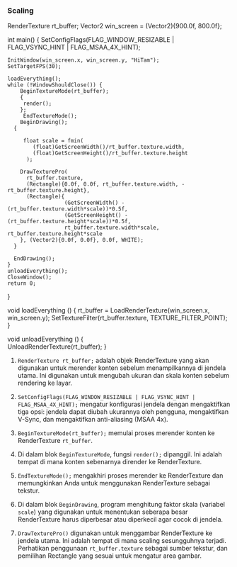 ### Scaling
RenderTexture rt_buffer;
Vector2 win_screen = (Vector2){900.0f, 800.0f};

int main() {
    SetConfigFlags(FLAG_WINDOW_RESIZABLE | FLAG_VSYNC_HINT | FLAG_MSAA_4X_HINT);

    InitWindow(win_screen.x, win_screen.y, "HiTam");
    SetTargetFPS(30);

    loadEverything();
    while (!WindowShouldClose()) {
        BeginTextureMode(rt_buffer);
        {
         render();
        };
         EndTextureMode();
        BeginDrawing();
      {

         float scale = fmin(
            (float)GetScreenWidth()/rt_buffer.texture.width,
            (float)GetScreenHeight()/rt_buffer.texture.height
          );

        DrawTexturePro(
          rt_buffer.texture,
          (Rectangle){0.0f, 0.0f, rt_buffer.texture.width, -rt_buffer.texture.height},
          (Rectangle){
                      (GetScreenWidth() - (rt_buffer.texture.width*scale))*0.5f,
                      (GetScreenHeight() - (rt_buffer.texture.height*scale))*0.5f,
                      rt_buffer.texture.width*scale, rt_buffer.texture.height*scale
        }, (Vector2){0.0f, 0.0f}, 0.0f, WHITE);
      }

      EndDrawing();
    }
    unloadEverything();
    CloseWindow();
    return 0;
}

void loadEverything () {
  rt_buffer = LoadRenderTexture(win_screen.x, win_screen.y);
  SetTextureFilter(rt_buffer.texture, TEXTURE_FILTER_POINT);
}

void unloadEverything () {  
  UnloadRenderTexture(rt_buffer);
}
1. `RenderTexture rt_buffer;` adalah objek RenderTexture yang akan 
digunakan untuk merender konten sebelum menampilkannya di jendela utama. 
Ini digunakan untuk mengubah ukuran dan skala konten sebelum rendering ke layar.

2. `SetConfigFlags(FLAG_WINDOW_RESIZABLE | FLAG_VSYNC_HINT | FLAG_MSAA_4X_HINT);`
mengatur konfigurasi jendela dengan mengaktifkan tiga opsi: 
jendela dapat diubah ukurannya oleh pengguna, mengaktifkan V-Sync, dan
mengaktifkan anti-aliasing (MSAA 4x).

3. `BeginTextureMode(rt_buffer);` memulai proses merender konten
ke RenderTexture `rt_buffer`.

4. Di dalam blok `BeginTextureMode`, fungsi `render();` dipanggil.
Ini adalah tempat di mana konten sebenarnya dirender ke RenderTexture.

5. `EndTextureMode();` mengakhiri proses merender ke RenderTexture 
dan memungkinkan Anda untuk menggunakan RenderTexture sebagai tekstur.


6. Di dalam blok `BeginDrawing`, program menghitung faktor skala
(variabel `scale`) yang digunakan untuk menentukan seberapa besar 
RenderTexture harus diperbesar atau diperkecil agar cocok di jendela.

7. `DrawTexturePro()` digunakan untuk menggambar RenderTexture ke jendela utama.
Ini adalah tempat di mana scaling sesungguhnya terjadi. 
Perhatikan penggunaan `rt_buffer.texture` sebagai sumber tekstur, dan 
pemilihan Rectangle yang sesuai untuk mengatur area gambar.



